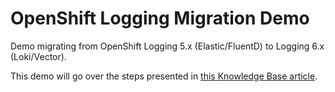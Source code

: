 # OpenShift Logging Migration Demo

Demo migrating from OpenShift Logging 5.x (Elastic/FluentD) to Logging 6.x (Loki/Vector).

This demo will go over the steps presented in [this Knowledge Base article](https://access.redhat.com/articles/7089860).